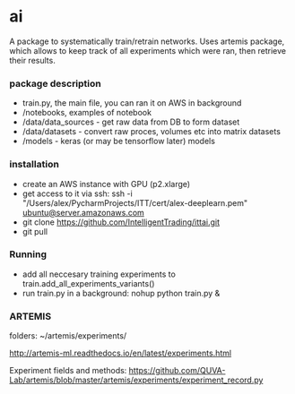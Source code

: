 # ai
A package to systematically train/retrain networks.
Uses artemis package, which allows to keep track of all experiments which were ran, then retrieve their results.


### package description
- train.py, the main file, you can ran it on AWS in background
- /notebooks, examples of notebook
- /data/data_sources - get raw data from DB to form dataset
- /data/datasets - convert raw proces, volumes etc into matrix datasets
- /models - keras (or may be tensorflow later) models

### installation
- create an AWS instance with GPU (p2.xlarge)
- get access to it via ssh:
ssh -i "/Users/alex/PycharmProjects/ITT/cert/alex-deeplearn.pem" ubuntu@server.amazonaws.com
- git clone https://github.com/IntelligentTrading/ittai.git
- git pull


### Running
- add all neccesary training experiments to train.add_all_experiments_variants()
- run train.py in a background:     nohup python train.py &








### ARTEMIS 
folders: ~/artemis/experiments/

http://artemis-ml.readthedocs.io/en/latest/experiments.html


Experiment fields and methods:
https://github.com/QUVA-Lab/artemis/blob/master/artemis/experiments/experiment_record.py

